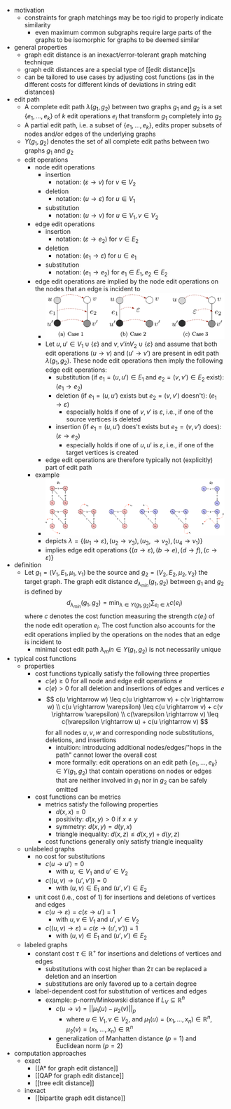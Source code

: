 - motivation
	- constraints for graph matchings may be too rigid to properly indicate similarity
		- even maximum common subgraphs require large parts of the graphs to be isomorphic for graphs to be deemed similar
- general properties
	- graph edit distance is an inexact/error-tolerant graph matching technique
	- graph edit distances are a special type of [[edit distance]]s
	- can be tailored to use cases by adjusting cost functions (as in the different costs for different kinds of deviations in string edit distances)
- edit path
	- A complete edit path $\lambda(g_1, g_2)$ between two graphs $g_1$ and $g_2$ is a set $\{e_1, \dots, e_k\}$ of $k$ edit operations $e_i$ that transform $g_1$ completely into $g_2$
	- A partial edit path, i.e. a subset of $\{e_1, \dots, e_k\}$, edits proper subsets of nodes and/or edges of the underlying graphs
	- $\Upsilon (g_1, g_2)$ denotes the set of all complete edit paths between two graphs $g_1$ and $g_2$
	- edit operations
		- node edit operations
			- insertion
				- notation: $(\varepsilon \rightarrow v)$ for $v \in V_2$
			- deletion
				- notation: $(u \rightarrow \varepsilon)$ for $u \in V_1$
			- substitution
				- notation: $(u \rightarrow v)$ for $u \in V_1, v \in V_2$
		- edge edit operations
			- insertion
				- notation: $(\varepsilon \rightarrow e_2)$ for $v \in E_2$
			- deletion
				- notation: $(e_1 \rightarrow \varepsilon)$ for $u \in e_1$
			- substitution
				- notation: $(e_1 \rightarrow e_2)$ for $e_1 \in E_1, e_2 \in E_2$
		- edge edit operations are implied by the node edit operations on the nodes that an edge is incident to
			- ![graph-edit-distance-edge-edit-operations.png](../assets/graph-edit-distance-edge-edit-operations_1741208070334_0.png)
			- Let $u, u' \in V_1 \cup \{ \varepsilon \}$ and $v, v' in V_2 \cup \{ \varepsilon \}$ and assume that both edit operations $(u \rightarrow v)$ and $(u' \rightarrow v')$ are present in edit path $\lambda(g_1, g_2)$. These node edit operations then imply the following edge edit operations:
				- substitution (if $e_1 = (u, u') \in E_1$ and $e_2 = (v, v') \in E_2$ exist): $(e_1 \rightarrow e_2)$
				- deletion (if $e_1 = (u, u')$ exists but $e_2 = (v, v')$ doesn't): $(e_1 \rightarrow \varepsilon)$
					- especially holds if one of $v, v'$ is $\varepsilon$, i.e., if one of the source vertices is deleted
				- insertion (if $e_1 = (u, u')$ does't exists but $e_2 = (v, v')$ does): $(\varepsilon \rightarrow e_2)$
					- especially holds if one of $u, u'$ is $\varepsilon$, i.e., if one of the target vertices is created
			- edge edit operations are therefore typically not (explicitly) part of edit path
		- example
			- ![graph-edit-distance-implicit-edge-edit-operations.png](../assets/graph-edit-distance-implicit-edge-edit-operations_1741208674255_0.png)
			- depicts $\lambda = \{(u_1 \rightarrow \varepsilon), (u_2 \rightarrow v_3), (u_3, \rightarrow v_2), (u_4 \rightarrow v_1)\}$
			- implies edge edit operations $\{(a \rightarrow \varepsilon), (b \rightarrow e), (d \rightarrow f), (c \rightarrow \varepsilon)\}$
- definition
	- Let $g_1 = (V_1, E_1, \mu_1, \nu_1)$ be the source and $g_2 = (V_2, E_2, \mu_2, \nu_2)$ the target graph. The graph edit distance $d_{\lambda_{min}}(g_1, g_2)$ between $g_1$ and $g_2$ is defined by
	  $$
	  d_{\lambda_{min}}(g_1, g_2) = \min_{\lambda \in \Upsilon(g_1, g_2)} \sum_{e_i \in \lambda} c(e_i)
	  $$
	  where $c$ denotes the cost function measuring the strength $c(e_i)$ of the node edit operation $e_i$. The cost function also accounts for the edit operations implied by the operations on the nodes that an edge is incident to
		- minimal cost edit path $\lambda_min \in \Upsilon(g_1, g_2)$ is not necessarily unique
- typical cost functions
	- properties
		- cost functions typically satisfy the following three properties
			- $c(e) \geq 0$ for all node and edge edit operations $e$
			- $c(e) > 0$ for all deletion and insertions of edges and vertices $e$
			- $$
			  c(u \rightarrow w) \leq c(u \rightarrow v) + c(v \rightarrow w) \\
			  c(u \rightarrow \varepsilon) \leq c(u \rightarrow v) + c(v \rightarrow \varepsilon) \\
			  c(\varepsilon \rightarrow v) \leq c(\varepsilon \rightarrow u) + c(u \rightarrow v)
			  $$
			  for all nodes $u, v, w$ and corresponding node substitutions, deletions, and insertions
				- intuition: introducing additional nodes/edges/"hops in the path" cannot lower the overall cost
				- more formally: edit operations on an edit path $\{e_1, \dots, e_k\} \in \Upsilon(g_1, g_2)$ that contain operations on nodes or edges that are neither involved in $g_1$ nor in $g_2$ can be safely omitted
		- cost functions can be metrics
			- metrics satisfy the following properties
				- $d(x, x) = 0$
				- positivity: $d(x, y) > 0 \text{ if } x \neq y$
				- symmetry: $d(x, y) = d(y, x)$
				- triangle inequality: $d(x, z) \leq d(x, y) + d(y, z)$
			- cost functions generally only satisfy triangle inequality
	- unlabeled graphs
		- no cost for substitutions
			- $c(u \rightarrow u') = 0$
				- with $u, \in V_1$ and $u' \in V_2$
			- $c((u, v)\rightarrow (u', v')) = 0$
				- with $(u, v) \in E_1$ and $(u', v') \in E_2$
		- unit cost (i.e., cost of 1) for insertions and deletions of vertices and edges
			- $c(u \rightarrow \varepsilon) = c(\varepsilon \rightarrow u') = 1$
				- with $u, v \in V_1$ and $u', v' \in V_2$
			- $c((u, v) \rightarrow \varepsilon) = c(\varepsilon \rightarrow (u', v')) = 1$
				- with $(u, v) \in E_1$ and $(u', v') \in E_2$
	- labeled graphs
		- constant cost $\tau \in \mathbb{R}^+$ for insertions and deletions of vertices and edges
			- substitutions with cost higher than $2 \tau$ can be replaced a deletion and an insertion
			- substitutions are only favored up to a certain degree
		- label-dependent cost for substitution of vertices and edges
			- example: p-norm/Minkowski distance if $L_V \subseteq \mathbb{R}^n$
				- $c(u \rightarrow v) = ||\mu_1(u) - \mu_2(v)||_p$
					- where $u \in V_1, v \in V_2$, and $\mu_1(u) = (x_1, \dots, x_n) \in \mathbb{R}^n$, $\mu_2(v) = (x_1, \dots, x_n) \in \mathbb{R}^n$
				- generalization of Manhatten distance ($p = 1$) and Euclidean norm ($p = 2$)
- computation approaches
	- exact
		- [[A* for graph edit distance]]
		- [[QAP for graph edit distance]]
		- [[tree edit distance]]
	- inexact
		- [[bipartite graph edit distance]]